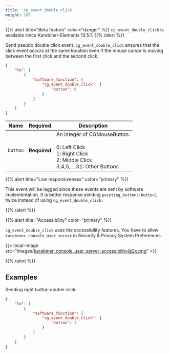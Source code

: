 ```yaml
---
title: 'cg_event_double_click'
weight: 100
---
```


{{% alert title="Beta feature" color="danger" %}}
`cg_event_double_click` is available since Karabiner-Elements 13.5.1.
{{% /alert %}}

Send pseudo double click event.
`cg_event_double_click` ensures that the click event occurs at the same location even if the mouse cursor is moving between the first click and the second click.

```json
{
    "to": [
        {
            "software_function": {
                "cg_event_double_click": {
                    "button": 0
                }
            }
        }
    ]
}
```

| Name     | Required     | Description                                                                                                           |
| -------- | ------------ | --------------------------------------------------------------------------------------------------------------------- |
| `button` | **Required** | An integer of CGMouseButton.<br><br>0: Left Click<br>1: Right Click<br>2: Middle Click<br>3,4,5,...,31: Other Buttons |

{{% alert title="Low responsiveness" color="primary" %}}

This event will be lagged since these events are sent by software implementation.
It is better response sending `pointing_button::button1` twice instead of using `cg_event_double_click`.

{{% /alert %}}

{{% alert title="Accessibility" color="primary" %}}

`cg_event_double_click` uses the accessibility features.
You have to allow `karabiner_console_user_server` in Security & Privacy System Preferences.

{{< local-image src="images/karabiner_console_user_server_accessibility@2x.png" >}}

{{% /alert %}}

## Examples

Sending right button double click:

```json
{
    "to": [
        {
            "software_function": {
                "cg_event_double_click": {
                    "button": 1
                }
            }
        }
    ]
}
```
